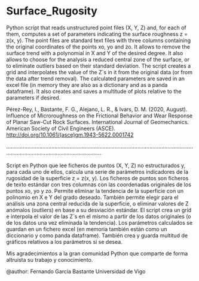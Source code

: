 # Surface_Rugosity

Python script that reads unstructured point files (X, Y, Z) and, for each of them, computes a set of parameters indicating the surface roughness z = z(x, y). The point files are standard text files with three columns containing the original coordinates of the points xo, yo and zo. It allows to remove the surface trend with a polynomial in X and Y of the desired degree. It also allows to choose for the analysis a reduced central zone of the surface, or to eliminate outliers based on their standard deviation. The script creates a grid and interpolates the value of the Z`s in it from the original data (or from the data after trend removal). The calculated parameters are saved in an excel file (in memory they are also as a dictionary and as a panda dataframe). It also creates and saves a multitude of plots relative to the parameters if desired.

Pérez-Rey, I., Bastante, F. G., Alejano, L. R., & Ivars, D. M. (2020, August). Influence of Microroughness on the Frictional Behavior and Wear Response of Planar Saw-Cut Rock Surfaces. International Journal of Geomechanics. American Society of Civil Engineers (ASCE). http://doi.org/10.1061/(asce)gm.1943-5622.0001742

...........................................................................................................................................................................................\
\
Script en Python que lee ficheros de puntos (X, Y, Z) no estructurados y, para cada uno de ellos, calcula una serie de parámetros indicadores de la rugosidad de la superficie z = z(x, y).
Los ficheros de puntos son ficheros de texto estándar con tres columnas con las coordenadas originales de los puntos xo, yo y zo.
Permite eliminar la tendencia de la superficie con un polinomio en X e Y del grado deseado.
También permite elegir para el análisis una zona central reducida de la superficie, o eliminar valores de Z anómalos (outliers) en base a su desviación estándar.
El script crea un grid e interpola el valor de las Z`s en el mismo a partir de los datos originales (o de los datos una vez eliminada la tendencia).
Los parámetros calculados se guardan en un fichero excel (en memoria también están como un diccionario y como panda dataframe).
También crea y guarda multitud de gráficos relativos a los parámetros si se desea.

Mis agradecimientos a la gran comunidad Python que comparte de forma altruista su trabajo y conocimiento.

@author: Fernando García Bastante
Universidad de Vigo
